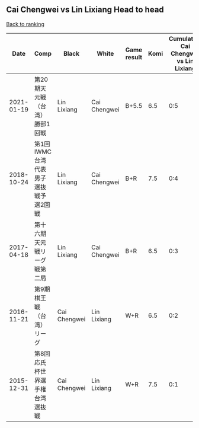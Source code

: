 ## Cai Chengwei vs Lin Lixiang Head to head

[Back to ranking](../../index.md)




| **Date** | **Comp** | **Black** | **White** | **Game result** | **Komi** | **Cumulative Cai Chengwei vs Lin Lixiang** | **Cai Chengwei streak** | **Lin Lixiang streak** | 
| --- | --- | --- | --- | --- | --- | --- | --- | --- |
| 2021-01-19 | 第20期天元戦（台湾）勝部1回戦 | Lin Lixiang | Cai Chengwei | B+5.5 | 6.5 | 0:5 | 0 | 5 | 
| 2018-10-24 | 第1回IWMC台湾代表男子選抜戦予選2回戦 | Lin Lixiang | Cai Chengwei | B+R | 7.5 | 0:4 | 0 | 4 | 
| 2017-04-18 | 第十六期天元戦リーグ戦第二局 | Lin Lixiang | Cai Chengwei | B+R | 6.5 | 0:3 | 0 | 3 | 
| 2016-11-21 | 第9期棋王戦（台湾）リーグ | Cai Chengwei | Lin Lixiang | W+R | 6.5 | 0:2 | 0 | 2 | 
| 2015-12-31 | 第8回応氏杯世界選手権台湾選抜戦 | Cai Chengwei | Lin Lixiang | W+R | 7.5 | 0:1 | 0 | 1 |




